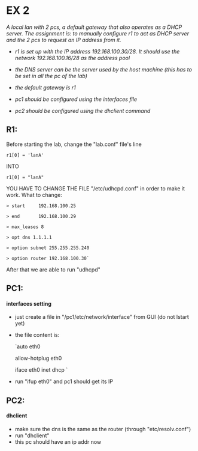 # EX 2
_A local lan with 2 pcs, a default gateway that also operates as a DHCP
server.
The assignment is: to manually configure r1 to act as DHCP server and
the 2 pcs to request an IP address from it._

- _r1 is set up with the IP address 192.168.100.30/28. It should use
  the network 192.168.100.16/28 as the address pool_

- _the DNS server can be the server used by the host machine (this has
  to be set in all the pc of the lab)_

- _the default gateway is r1_

- _pc1 should be configured using the interfaces file_

- _pc2 should be configured using the dhclient command_

## R1:
Before starting the lab, change the "lab.conf" file's line 
```
r1[0] = 'lanA'
```
INTO 
```
r1[0] = "lanA"
```

YOU HAVE TO CHANGE THE FILE "/etc/udhcpd.conf" in order to make it work.
What to change:

	> start		192.168.100.25

	> end		192.168.100.29

	> max_leases 8

	> opt dns 1.1.1.1

	> option subnet 255.255.255.240

	> option router 192.168.100.30`
	
	
After that we are able to run "udhcpd"

## PC1: 
#### interfaces setting

- just create a file in "/pc1/etc/network/interface" from GUI (do not lstart yet)
- the file content is:
				
	`auto eth0
	
	allow-hotplug eth0
	
	iface eth0 inet dhcp `
				
- run "ifup eth0" and pc1 should get its IP


## PC2: 
#### dhclient

- make sure the dns is the same as the router (through "etc/resolv.conf")
- run "dhclient"
- this pc should have an ip addr now












